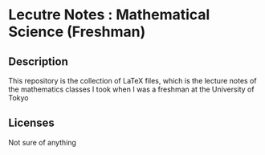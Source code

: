 Lecutre Notes : Mathematical Science (Freshman)
=====

## Description

This repository is the collection of LaTeX files, which is the lecture notes of the mathematics classes I took when I was a freshman at the University of Tokyo

## Licenses

Not sure of anything
